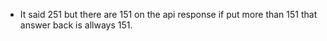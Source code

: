 - It said 251 but there are 151 on the api response if put more than 151 that answer back is allways 151.
